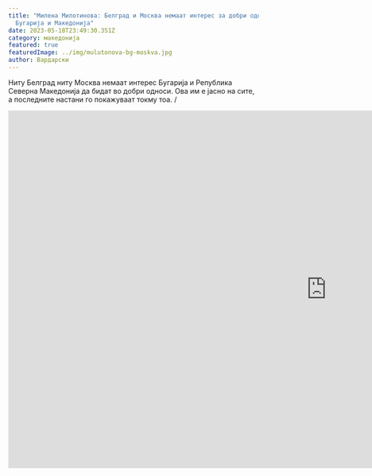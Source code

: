 ```yaml
---
title: "Милена Милотинова: Белград и Москва немаат интерес за добри односи меѓу
  Бугарија и Македонија"
date: 2023-05-18T23:49:30.351Z
category: македонија
featured: true
featuredImage: ../img/mulutonova-bg-moskva.jpg
author: Вардарски
---
```

Ниту Белград ниту Москва немаат интерес Бугарија и Република Северна Македонија да бидат во добри односи. Ова им е јасно на сите, а последните настани го покажуваат токму тоа. /

<iframe width="1280" height="720" src="https://www.youtube.com/embed/j6oAJfTFH3Y" title="Милена Милотинова: Белград и Москва нямат интерес от добри отношения между България и РСМ" frameborder="0" allow="accelerometer; autoplay; clipboard-write; encrypted-media; gyroscope; picture-in-picture; web-share" allowfullscreen></iframe>